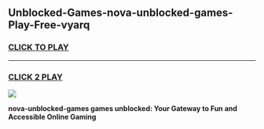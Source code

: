 
## Unblocked-Games-nova-unblocked-games-Play-Free-vyarq
<h3>
<a href="https://premium76.site?title=nova-unblocked-games&ref=18A">CLICK TO PLAY</a></h3>
<hr>

<h3>
<a href="https://premium76.site?title=nova-unblocked-games&ref=18A">CLICK 2 PLAY</a>
  
</h3>

<a href="https://premium76.site?title=nova-unblocked-games&ref=18A"><img src="https://clearcache.store/games.png"></a>


**nova-unblocked-games games unblocked: Your Gateway to Fun and Accessible Online Gaming**
